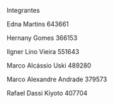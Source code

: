 Integrantes

Edna Martins                643661

Hernany Gomes               366153 

Ilgner Lino Vieira          551643 

Marco Alcássio Uski         489280 

Marco Alexandre Andrade     379573 

Rafael Dassi Kiyoto         407704
